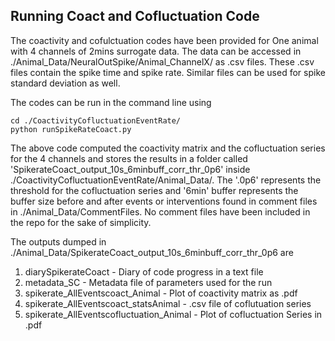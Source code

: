 ## Running Coact and Cofluctuation Code

The coactivity and cofulctuation codes have been provided for One animal with 4 channels of 2mins surrogate data. The data can be accessed in ./Animal_Data/NeuralOutSpike/Animal_ChannelX/
as .csv files. These .csv files contain the spike time and spike rate. Similar files can be used for spike standard deviation as well. 

The codes can be run in the command line using

```{python}
cd ./CoactivityCofluctuationEventRate/
python runSpikeRateCoact.py
```

The above code computed the coactivity matrix and the cofluctuation series for the 4 channels and stores the results in a folder called 'SpikerateCoact_output_10s_6minbuff_corr_thr_0p6'
inside ./CoactivityCofluctuationEventRate/Animal_Data/. The '.0p6' represents the threshold for the cofluctuation series and '6min' buffer represents the buffer size before and after 
events or interventions found in comment files in ./Animal_Data/CommentFiles. No comment files have been included in the repo for the sake of simplicity. 

The outputs dumped in ./Animal_Data/SpikerateCoact_output_10s_6minbuff_corr_thr_0p6 are 
1. diarySpikerateCoact - Diary of code progress in a text file
2. metadata_SC - Metadata file of parameters used for the run
3. spikerate_AllEventscoact_Animal - Plot of coactivity matrix as .pdf
4. spikerate_AllEventscoact_statsAnimal - .csv file of coflutuation series 
5. spikerate_AllEventscofluctuation_Animal - Plot of cofluctuation Series in .pdf




